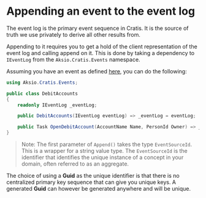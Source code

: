 # Appending an event to the event log

The event log is the primary event sequence in Cratis. It is the source of truth we use privately to
derive all other results from.

Appending to it requires you to get a hold of the client representation of the event log and calling
append on it. This is done by taking a dependency to `IEventLog` from the `Aksio.Cratis.Events` namespace.

Assuming you have an event as defined [here](./creating-an-event.md), you can do the following:

```csharp
using Aksio.Cratis.Events;

public class DebitAccounts
{
    readonly IEventLog _eventLog;

    public DebitAccounts(IEventLog eventLog) => _eventLog = eventLog;

    public Task OpenDebitAccount(AccountName Name, PersonId Owner) => _eventLog.Append(Guid.NewGuid().ToString(), new DebitAccountOpened(Name, Owner));
}
```

> Note: The first parameter of `Append()` takes the type `EventSourceId`. This is a wrapper for a string value type.
> The `EventSourceId` is the identifier that identifies the unique instance of a concept in your domain, often referred
> to as an aggregate.

The choice of using a **Guid** as the unique identifier is that there is no centralized primary key sequence that
can give you unique keys. A generated **Guid** can however be generated anywhere and will be unique.
